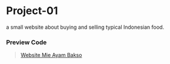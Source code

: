 # Project-01
a small website about buying and selling typical Indonesian food.

### Preview Code
> [Website Mie Ayam Bakso]()
